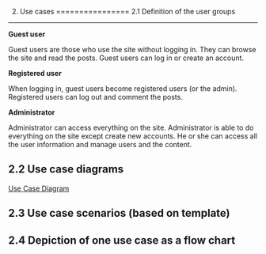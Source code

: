 2. Use cases
================
2.1 Definition of the user groups
--------------------------

**Guest user**

Guest users are those who use the site without logging in. 
They can browse the site and read the posts. Guest users can log in or create an account.

**Registered user**

When logging in, guest users become registered users (or the admin). 
Registered users can log out and comment the posts.

**Administrator**

Administrator can access everything on the site. Administrator is able
to do everything on the site except create new accounts. He or she can access all the user information and manage users and the content.


2.2 Use case diagrams
-------------------------

[Use Case Diagram](https://users.metropolia.fi/~susannrk/usecase.png)

2.3 Use case scenarios (based on template)
---------------------------

2.4 Depiction of one use case as a flow chart
-----------------------

